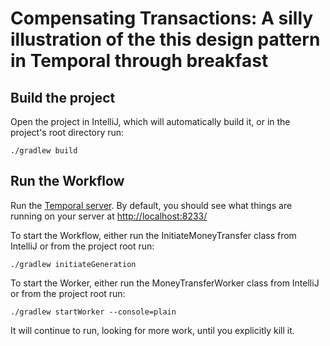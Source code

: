# Compensating Transactions: A silly illustration of the this design pattern in Temporal through breakfast

## Build the project

Open the project in IntelliJ, which will automatically build it, or in the project's root
directory run:

```
./gradlew build
```

## Run the Workflow

Run the [Temporal server](https://docs.temporal.io/docs/server/quick-install).
By default, you should see what things are running on your server at [http://localhost:8233/](http://localhost:8233/)

To start the Workflow, either run the InitiateMoneyTransfer class from IntelliJ or from the project
root run:

```
./gradlew initiateGeneration
```

To start the Worker, either run the MoneyTransferWorker class from IntelliJ or from the project root
run:

```
./gradlew startWorker --console=plain
```

It will continue to run, looking for more work, until you explicitly kill it.